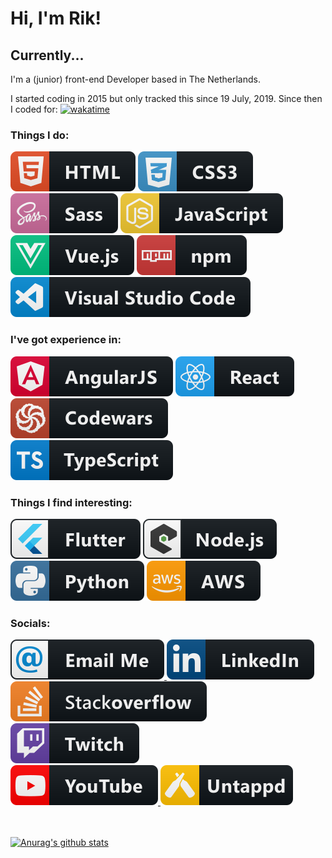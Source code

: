 # Hi, I'm Rik!

## Currently...

I'm a (junior) front-end Developer based in The Netherlands.

I started coding in 2015 but only tracked this since 19 July, 2019. Since then I coded for:
[![wakatime](https://wakatime.com/badge/user/71e5d3a3-4804-4d91-bc06-aad779be2494.svg)](https://wakatime.com/@71e5d3a3-4804-4d91-bc06-aad779be2494)

### Things I do:

<div>
    <span>
        <img src="https://raw.githubusercontent.com/RikLamers/RikLamers/master/svg/dev/languages/html.svg" alt="HTML5" />
    </span>
    <span>
        <img src="https://raw.githubusercontent.com/RikLamers/RikLamers/master/svg/dev/languages/css3.svg" alt="CSS3" />
    </span>
</div>

<div>
    <span>
        <img src="https://raw.githubusercontent.com/RikLamers/RikLamers/master/svg/dev/languages/sass.svg" alt="SASS" />
    </span>
    </span>
        <img src="https://raw.githubusercontent.com/RikLamers/RikLamers/master/svg/dev/languages/js.svg" alt="JS" />
    </span>
</div>

<div>
    <span>
        <img src="https://raw.githubusercontent.com/RikLamers/RikLamers/master/svg/dev/frameworks/vue.svg" alt="Vue" />
    </span>
    <span>
        <img src="https://raw.githubusercontent.com/RikLamers/RikLamers/master/svg/dev/services/npm.svg" alt="NPM" />
    </span>
</div>

<div>
    <span>
        <img src="https://raw.githubusercontent.com/RikLamers/RikLamers/master/svg/dev/tools/visualstudio_code.svg" alt="VS Code" />
    </span>
</div>


### I've got experience in:

<div>
    <span>
        <img src="https://raw.githubusercontent.com/RikLamers/RikLamers/master/svg/dev/frameworks/angular.svg" alt="Angular" />
    </span>
    <span>
        <img src="https://raw.githubusercontent.com/RikLamers/RikLamers/master/svg/dev/frameworks/react.svg" alt="React" />
    </span>
</div>

<div>
    <span>
        <img src="https://raw.githubusercontent.com/RikLamers/RikLamers/master/svg/dev/services/codewars.svg" alt="Codewars" />
    </span>
    <span>
        <img src="https://raw.githubusercontent.com/RikLamers/RikLamers/master/svg/dev/languages/ts.svg" alt="TS" />
    </span>
</div>


### Things I find interesting:

<div>
    <span>
        <img src="https://raw.githubusercontent.com/RikLamers/RikLamers/master/svg/dev/frameworks/flutter.svg" alt="Flutter" />
    </span>
    <span>
        <img src="https://raw.githubusercontent.com/RikLamers/RikLamers/master/svg/dev/frameworks/nodejs_larger.svg" alt="Node.js" />
    </span>
</div>

<div>
    <span>
        <img src="https://raw.githubusercontent.com/RikLamers/RikLamers/master/svg/dev/languages/python.svg" alt="Python" />
    </span>
    <span>
        <img src="https://raw.githubusercontent.com/RikLamers/RikLamers/master/svg/dev/services/aws.svg" alt="AWS" />
    </span>
</div>


### Socials:

<div>
    <a href="#" target="_blank">
        <img src="https://raw.githubusercontent.com/RikLamers/RikLamers/master/svg/social/email_me.svg" alt="e-mail" />
    </a>
    <a href="https://www.linkedin.com/in/rik-lamers-9332a8a9/" target="_blank">
        <img src="https://raw.githubusercontent.com/RikLamers/RikLamers/master/svg/social/linkedin.svg" alt="LinkedIn" />
    </a>
</div>

<div>
    <a href="#" target="_blank">
        <img src="https://raw.githubusercontent.com/RikLamers/RikLamers/master/svg/social/stackoverflow.svg" alt="StackOverflow" />
    </a>
    <a href="#" target="_blank">
        <img src="https://raw.githubusercontent.com/RikLamers/RikLamers/master/svg/streaming/twitch.svg" alt="Twitch" />
    </a>
</div>

<div>
    <a href="#" target="_blank">
        <img src="https://raw.githubusercontent.com/RikLamers/RikLamers/master/svg/streaming/youtube.svg" alt="YouTube" />
    </a>
    <a href="#" target="_blank">
        <img src="https://raw.githubusercontent.com/RikLamers/RikLamers/master/svg/social/untappd.svg" alt="untappd" />
    </a>
</div>

<br />
<br />

<!-- Follow my blogposts on dev.to:
<a href="#" target="_blank">
    <img src="https://raw.githubusercontent.com/RikLamers/RikLamers/master/svg/blogs/devto.svg" alt="ddev.to" />
</a> -->

[![Anurag's github stats](https://github-readme-stats.vercel.app/api?username=RikLamers)](https://github.com/anuraghazra/github-readme-stats)

<!--
**RikLamers/RikLamers** is a ✨ _special_ ✨ repository because its `README.md` (this file) appears on your GitHub profile.

Here are some ideas to get you started:

- 🔭 I’m currently working on ...
- 🌱 I’m currently learning ...
- 👯 I’m looking to collaborate on ...
- 🤔 I’m looking for help with ...
- 💬 Ask me about ...
- 📫 How to reach me: ...
- 😄 Pronouns: ...
- ⚡ Fun fact: ...
-->
